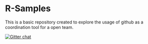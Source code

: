 R-Samples
=========

This is a basic repository created to explore the usage of github as a coordination tool for a open team.

[![Gitter chat](https://badges.gitter.im/R-Samples.png)](https://gitter.im/R-Samples)
